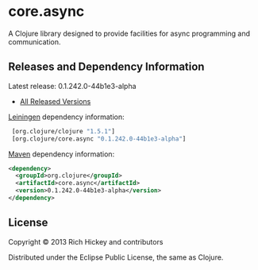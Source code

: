 # core.async

A Clojure library designed to provide facilities for async programming and communication.


## Releases and Dependency Information

Latest release: 0.1.242.0-44b1e3-alpha

* [All Released Versions](http://search.maven.org/#search%7Cgav%7C1%7Cg%3A%22org.clojure%22%20AND%20a%3A%22core.async%22)

[Leiningen](https://github.com/technomancy/leiningen) dependency information:

```clj
 [org.clojure/clojure "1.5.1"]
 [org.clojure/core.async "0.1.242.0-44b1e3-alpha"]
```

[Maven](http://maven.apache.org/) dependency information:

```xml
<dependency>
  <groupId>org.clojure</groupId>
  <artifactId>core.async</artifactId>
  <version>0.1.242.0-44b1e3-alpha</version>
</dependency>
```


## License

Copyright © 2013 Rich Hickey and contributors

Distributed under the Eclipse Public License, the same as Clojure.
